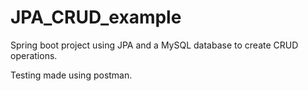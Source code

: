 # JPA_CRUD_example

Spring boot project using JPA and a MySQL database to create CRUD operations.

Testing made using postman.
